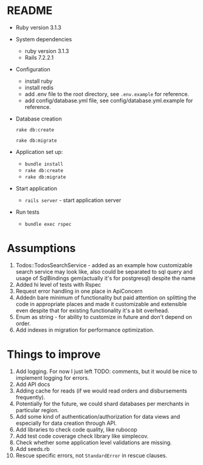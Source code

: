# README
* Ruby version 3.1.3

* System dependencies
    - ruby version 3.1.3
    - Rails 7.2.2.1

* Configuration
    - install ruby
    - install redis
    - add .env file to the root directory, see `.env.example` for reference.
    - add config/database.yml file, see config/database.yml.example for reference.

* Database creation

  ```rake db:create```

  ```rake db:migrate```

* Application set up:
    - `bundle install`
    - `rake db:create`
    - `rake db:migrate`

* Start application
    - `rails server` - start application server

* Run tests
    - `bundle exec rspec`

# Assumptions
1. Todos::TodosSearchService - added as an example how customizable search service may look like, 
  also could be separated to sql query and usage of SqlBindings gem(actually it's for postgresql) despite the name
2. Added hi level of tests with Rspec
3. Request error handling in one place in ApiConcern
4. Addedn bare minimum of functionality but paid attention on splitting the code in appropriate places 
  and made it customizable and extensible even despite that for existing functionality it's a bit overhead.
5. Enum as string - for ability to customize in future and don't depend on order.
6. Add indexes in migration for performance optimization.

# Things to improve
1. Add logging. For now I just left TODO: comments, but it would be nice to implement logging for errors.
2. Add API docs
3. Adding cache for reads (if we would read orders and disbursements frequently).
4. Potentially for the future, we could shard databases per merchants in particular region.
5. Add some kind of authentication/authorization for data views and especially for data creation through API.
6. Add libraries to check code quality, like rubocop
7. Add test code coverage check library like simplecov.
8. Check whether some application level validations are missing.
9. Add seeds.rb
10. Rescue specific errors, not `StandardError` in rescue clauses.
